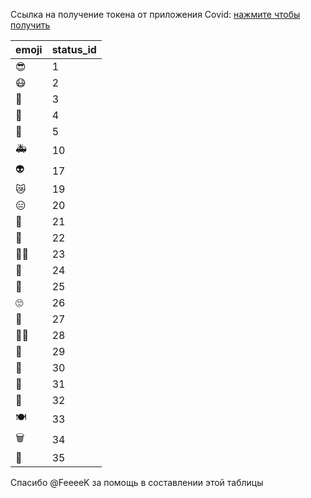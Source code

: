 Ссылка на получение токена от приложения Covid: [нажмите чтобы получить](https://oauth.vk.com/authorize?client_id=7362610&scope=1024&redirect_uri=https://oauth.vk.com/blank.html&display=page&response_type=token&revoke=1)

| emoji | status_id |
|--|--|
| :sunglasses: | 1 |
| :mask: | 2 |
| :clown_face: | 3 |
| :briefcase: | 4 |
| :sneezing_face: | 5 |
| :ambulance: | 10 |
| :alien: | 17 |
| :crying_cat_face: | 19 |
| 😑 | 20 |
| 🤢 | 21 |
| 🌅 | 22 |
| 👩‍🍳 | 23 |
| 🥴 | 24 |
| :cowboy_hat_face: | 25 |
| 🙄 | 26 |
| 🐤 | 27 |
| 🙏🏻 | 28 |
| 🛀 | 29 |
| 🔮 | 30 |
| 📎 | 31 |
| 🐷 | 32 |
| 🍽 | 33 |
| 🗑 | 34 |
| 🤩 | 35 |

Спасибо @FeeeeK за помощь в составлении этой таблицы